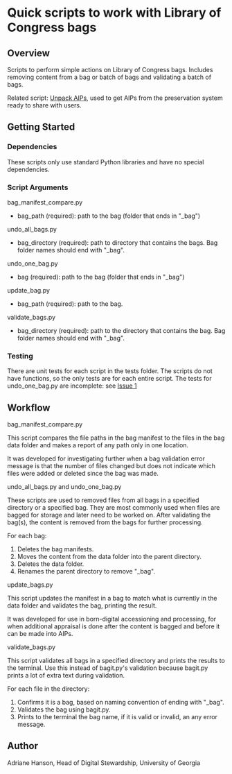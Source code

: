 # Quick scripts to work with Library of Congress bags

## Overview

Scripts to perform simple actions on Library of Congress bags.
Includes removing content from a bag or batch of bags and validating a batch of bags.

Related script: [Unpack AIPs](https://github.com/uga-libraries/unpack-aips),
used to get AIPs from the preservation system ready to share with users.

## Getting Started

### Dependencies

These scripts only use standard Python libraries and have no special dependencies.

### Script Arguments

bag_manifest_compare.py
* bag_path (required): path to the bag (folder that ends in "_bag")

undo_all_bags.py
* bag_directory (required): path to directory that contains the bags. Bag folder names should end with "_bag".

undo_one_bag.py
* bag (required): path to the bag (folder that ends in "_bag")

update_bag.py
* bag_path (required): path to the bag.

validate_bags.py
* bag_directory (required): path to the directory that contains the bag. Bag folder names should end with "_bag". 

### Testing

There are unit tests for each script in the tests folder.
The scripts do not have functions, so the only tests are for each entire script.
The tests for undo_one_bag.py are incomplete: see [Issue 1](https://github.com/uga-libraries/bags/issues/1)

## Workflow

bag_manifest_compare.py

This script compares the file paths in the bag manifest to the files in the bag data folder
and makes a report of any path only in one location.

It was developed for investigating further when a bag validation error message is that the number of files changed
but does not indicate which files were added or deleted since the bag was made.

undo_all_bags.py and undo_one_bag.py

These scripts are used to removed files from all bags in a specified directory or a specified bag.
They are most commonly used when files are bagged for storage and later need to be worked on.
After validating the bag(s), the content is removed from the bags for further processing.

For each bag:
1. Deletes the bag manifests.
2. Moves the content from the data folder into the parent directory.
3. Deletes the data folder.
4. Renames the parent directory to remove "_bag".

update_bags.py

This script updates the manifest in a bag to match what is currently in the data folder
and validates the bag, printing the result.

It was developed for use in born-digital accessioning and processing,
for when additional appraisal is done after the content is bagged and before it can be made into AIPs.

validate_bags.py

This script validates all bags in a specified directory and prints the results to the terminal.
Use this instead of bagit.py's validation because bagit.py prints a lot of extra text during validation.

For each file in the directory:
1. Confirms it is a bag, based on naming convention of ending with "_bag".
2. Validates the bag using bagit.py.
3. Prints to the terminal the bag name, if it is valid or invalid, an any error message.

## Author

Adriane Hanson, Head of Digital Stewardship, University of Georgia